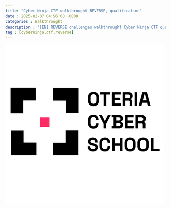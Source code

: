 ```yaml
---
title: "Cyber Ninja CTF walkthrought REVERSE, qualification"
date : 2025-02-07 04:56:00 +0008
categories : Walkthrought
description : "[EN] REVERSE challenges walkthrought Cyber Ninja CTF qualification, Oteria School"
tag : [cyberninja,ctf,reverse]
---
```

![Desktop View](/assets/img/post/oteriaLogo.png)